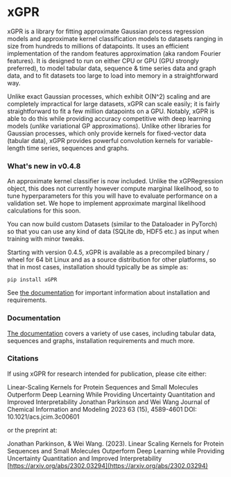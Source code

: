 # xGPR

xGPR is a library for fitting approximate Gaussian process regression
models and approximate kernel classification models to datasets ranging
in size from hundreds to millions of datapoints. It uses an efficient
implementation of the random features approximation (aka random Fourier
features). It is designed to run on either CPU or GPU (GPU strongly preferred),
to model tabular data, sequence & time series data and graph data, and to
fit datasets too large to load into memory in a straightforward way.

Unlike exact Gaussian processes, which exhibit O(N^2) scaling
and are completely impractical for large datasets, xGPR can scale easily;
it is fairly straightforward to fit a few million datapoints
on a GPU. Notably, xGPR is able to do this while providing
accuracy competitive with deep learning models (*unlike* variational
GP approximations). Unlike other libraries for Gaussian processes,
which only provide kernels for fixed-vector data (tabular data),
xGPR provides powerful convolution kernels for variable-length time series,
sequences and graphs.

### What's new in v0.4.8
An approximate kernel classifier is now included. Unlike the xGPRegression
object, this does not currently however compute marginal likelihood, so
to tune hyperparameters for this you will have to evaluate performance
on a validation set. We hope to implement approximate marginal likelihood
calculations for this soon.

You can now build custom Datasets (similar to the Dataloader in PyTorch)
so that you can use any kind of data (SQLite db, HDF5 etc.) as input
when training with minor tweaks.

Starting with version 0.4.5, xGPR is available as a precompiled binary / wheel
for 64 bit Linux and as a source distribution for other platforms, so that
in most cases, installation should typically be as simple as:
```
pip install xGPR
```
See [the documentation](https://xgpr.readthedocs.io/en/latest/) for important
information about installation and requirements.


### Documentation

[The documentation](https://xgpr.readthedocs.io/en/latest/) covers a variety of use cases, including tabular data,
sequences and graphs, installation requirements and much more.

### Citations

If using xGPR for research intended for publication, please cite either:


Linear-Scaling Kernels for Protein Sequences and Small Molecules Outperform Deep Learning While Providing Uncertainty Quantitation and Improved Interpretability
Jonathan Parkinson and Wei Wang
Journal of Chemical Information and Modeling 2023 63 (15), 4589-4601
DOI: 10.1021/acs.jcim.3c00601 

or the preprint at:

Jonathan Parkinson, & Wei Wang. (2023). Linear Scaling Kernels for Protein Sequences and Small Molecules Outperform
Deep Learning while Providing Uncertainty Quantitation and Improved Interpretability
[https://arxiv.org/abs/2302.03294](https://arxiv.org/abs/2302.03294)
